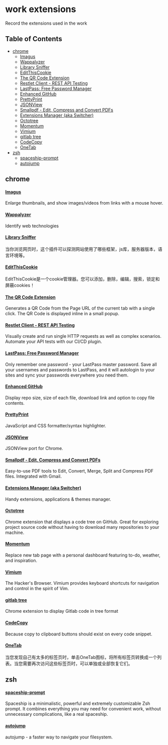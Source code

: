 # work extensions <!-- omit in toc -->
Record the extensions used in the work

## Table of Contents <!-- omit in toc -->

<!-- TOC -->

- [chrome](#chrome)
    - [Imagus](#Imagus)
    - [Wappalyzer](#Wappalyzer)
    - [Library Sniffer](#Library-Sniffer)
    - [EditThisCookie](#EditThisCookie)
    - [The QR Code Extension](#The-QR-Code-Extension)
    - [Restlet Client - REST API Testing](#Restlet-Client---REST-API-Testing)
    - [LastPass: Free Password Manager](#LastPass-Free-Password-Manager)
    - [Enhanced GitHub](#Enhanced-GitHub)
    - [PrettyPrint](#PrettyPrint)
    - [JSONView](#JSONView)
    - [Smallpdf - Edit, Compress and Convert PDFs](#Smallpdf---Edit-Compress-and-Convert-PDFs)
    - [Extensions Manager (aka Switcher)](#Extensions-Manager-aka-Switcher)
    - [Octotree](#Octotree)
    - [Momentum](#Momentum)
    - [Vimium](#Vimium)
    - [gitlab tree](#gitlab-tree)
    - [CodeCopy](#CodeCopy)
    - [OneTab](#OneTab)
- [zsh](#zsh)
    - [spaceship-prompt](#spaceship-prompt)
    - [autojump](#autojump)

<!-- /TOC -->

## chrome

#### [Imagus](https://chrome.google.com/webstore/detail/imagus/immpkjjlgappgfkkfieppnmlhakdmaab)
Enlarge thumbnails, and show images/videos from links with a mouse hover.

#### [Wappalyzer](https://chrome.google.com/webstore/detail/wappalyzer/gppongmhjkpfnbhagpmjfkannfbllamg)
Identify web technologies

#### [Library Sniffer](https://chrome.google.com/webstore/detail/library-sniffer/fhhdlnnepfjhlhilgmeepgkhjmhhhjkh)
当你浏览网页时，这个插件可以探测网站使用了哪些框架，js库，服务器版本，语言环境等。

#### [EditThisCookie](https://chrome.google.com/webstore/detail/editthiscookie/fngmhnnpilhplaeedifhccceomclgfbg)
EditThisCookie是一个cookie管理器。您可以添加，删除，编辑，搜索，锁定和屏蔽cookies！

#### [The QR Code Extension](https://chrome.google.com/webstore/detail/the-qr-code-extension/oijdcdmnjjgnnhgljmhkjlablaejfeeb)
Generates a QR Code from the Page URL of the current tab with a single click. The QR Code is displayed inline in a small popup.

#### [Restlet Client - REST API Testing](https://chrome.google.com/webstore/detail/restlet-client-rest-api-t/aejoelaoggembcahagimdiliamlcdmfm)
Visually create and run single HTTP requests as well as complex scenarios. Automate your API tests with our CI/CD plugin.

#### [LastPass: Free Password Manager](https://chrome.google.com/webstore/detail/lastpass-free-password-ma/hdokiejnpimakedhajhdlcegeplioahd)
Only remember one password - your LastPass master password. Save all your usernames and passwords to LastPass, and it will autologin to your sites and sync your passwords everywhere you need them.

#### [Enhanced GitHub](https://chrome.google.com/webstore/detail/enhanced-github/anlikcnbgdeidpacdbdljnabclhahhmd)
Display repo size, size of each file, download link and option to copy file contents.

#### [PrettyPrint](https://chrome.google.com/webstore/detail/prettyprint/nipdlgebaanapcphbcidpmmmkcecpkhg)
JavaScript and CSS formatter/syntax highlighter.

#### [JSONView](https://chrome.google.com/webstore/detail/jsonview/chklaanhfefbnpoihckbnefhakgolnmc)
JSONView port for Chrome.

#### [Smallpdf - Edit, Compress and Convert PDFs](https://chrome.google.com/webstore/detail/smallpdf-edit-compress-an/ohfgljdgelakfkefopgklcohadegdpjf)
Easy-to-use PDF tools to Edit, Convert, Merge, Split and Compress PDF files. Integrated with Gmail.

#### [Extensions Manager (aka Switcher)](https://chrome.google.com/webstore/detail/extensions-manager-aka-sw/lpleipinonnoibneeejgjnoeekmbopbc)
Handy extensions, applications & themes manager.

#### [Octotree](https://chrome.google.com/webstore/detail/octotree/bkhaagjahfmjljalopjnoealnfndnagc)
Chrome extension that displays a code tree on GitHub. Great for exploring project source code without having to download many repositories to your machine.

#### [Momentum](https://chrome.google.com/webstore/detail/momentum/laookkfknpbbblfpciffpaejjkokdgca)
Replace new tab page with a personal dashboard featuring to-do, weather, and inspiration.

#### [Vimium](https://chrome.google.com/webstore/detail/vimium/dbepggeogbaibhgnhhndojpepiihcmeb)
The Hacker's Browser. Vimium provides keyboard shortcuts for navigation and control in the spirit of Vim.

#### [gitlab tree](https://chrome.google.com/webstore/detail/gitlab-tree/dllpphhnoanpcnlnipopibigdoeignbb)
Chrome extension to display Gitlab code in tree format

#### [CodeCopy](https://chrome.google.com/webstore/detail/codecopy/fkbfebkcoelajmhanocgppanfoojcdmg)
Because copy to clipboard buttons should exist on every code snippet.

#### [OneTab](https://chrome.google.com/webstore/detail/onetab/chphlpgkkbolifaimnlloiipkdnihall)
当您发现自己有太多的标签页时，单击OneTab图标，将所有标签页转换成一个列表。当您需要再次访问这些标签页时，可以单独或全部恢复它们。


## zsh

#### [spaceship-prompt](https://github.com/denysdovhan/spaceship-prompt)
Spaceship is a minimalistic, powerful and extremely customizable Zsh prompt. It combines everything you may need for convenient work, without unnecessary complications, like a real spaceship.

#### [autojump](https://github.com/wting/autojump)
autojump - a faster way to navigate your filesystem.

